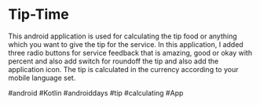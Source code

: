 # Tip-Time
This android application is used for calculating the tip food or anything which you want to give the tip for the service. In this application, I added three radio buttons for service feedback that is amazing, good or okay with percent and also add switch for roundoff the tip and also add the application icon. The tip is calculated in the currency according to your mobile language set. 

#android #Kotlin #androiddays #tip #calculating #App 
